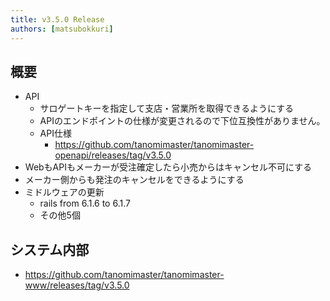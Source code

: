 ```yaml
---
title: v3.5.0 Release
authors: [matsubokkuri]
---
```


<!-- truncate -->

## 概要

- API
  - サロゲートキーを指定して支店・営業所を取得できるようにする
  - APIのエンドポイントの仕様が変更されるので下位互換性がありません。
  - API仕様
    - https://github.com/tanomimaster/tanomimaster-openapi/releases/tag/v3.5.0
- WebもAPIもメーカーが受注確定したら小売からはキャンセル不可にする
- メーカー側からも発注のキャンセルをできるようにする
- ミドルウェアの更新
  - rails from 6.1.6 to 6.1.7
  - その他5個


## システム内部

- https://github.com/tanomimaster/tanomimaster-www/releases/tag/v3.5.0

